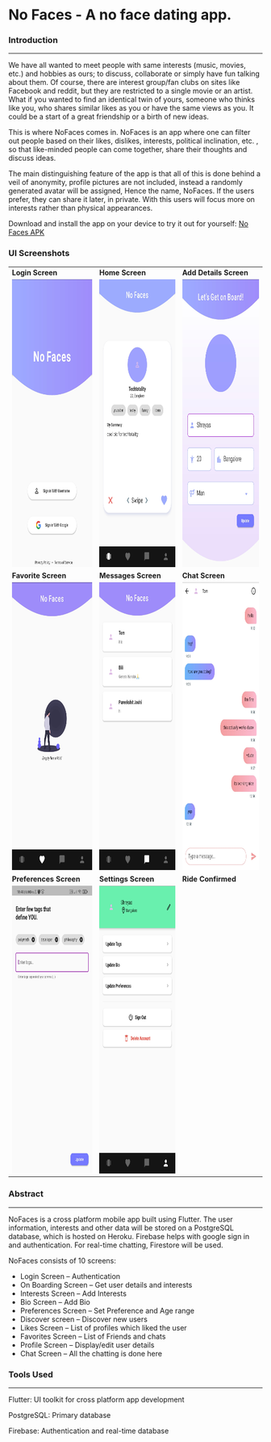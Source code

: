 # No Faces - A no face dating app.

### Introduction
---

We have all wanted to meet people with same interests (music, movies, etc.) and
hobbies as ours; to discuss, collaborate or simply have fun talking about them.
Of course, there are interest group/fan clubs on sites like Facebook and reddit, but
they are restricted to a single movie or an artist. What if you wanted to find an
identical twin of yours, someone who thinks like you, who shares similar likes as you
or have the same views as you. It could be a start of a great friendship or a birth of
new ideas.


This is where NoFaces comes in. NoFaces is an app where one can filter out people
based on their likes, dislikes, interests, political inclination, etc. , so that like-minded
people can come together, share their thoughts and discuss ideas. 

The main distinguishing feature of the app is that all of this is done behind a veil of
anonymity, profile pictures are not included, instead a randomly generated avatar will
be assigned, Hence the name, NoFaces. If the users prefer, they can share it later, in
private. With this users will focus more on interests rather than physical appearances.

Download and install the app on your device to try it out for yourself: 
[No Faces APK](https://drive.google.com/drive/folders/1g_wLm8hLHVKxA1YaPVRn1jNNa1z0FAWJ?usp=sharing)

### UI Screenshots

<p align="center">	
<table>
	
  <tr>
	  <td><b>Login Screen</b></td>
	  <td><b>Home Screen</b></td>
	  <td><b>Add Details Screen</b></td>
  </tr>
  <tr>
    <td><img src="https://github.com/TheGreatFellow/NoFaces/blob/main/Screens/LoginScreen.jpg" width=320 height=570></td>
    <td><img src="https://github.com/TheGreatFellow/NoFaces/blob/main/Screens/mainScreen.jpg" width=320 height=570></td>
    <td><img src="https://github.com/TheGreatFellow/NoFaces/blob/main/Screens/DetailScreen.jpg" width=320 height=570></td>
  </tr>
		
  <tr>
	  <td><b>Favorite Screen</b></td>
	  <td><b>Messages Screen</b></td>
	  <td><b>Chat Screen</b></td>
  </tr>
  
	
  <tr>
    <td><img src="https://github.com/TheGreatFellow/NoFaces/blob/main/Screens/FavoriteScreen.jpg" width=320 height=570></td>
    <td><img src="https://github.com/TheGreatFellow/NoFaces/blob/main/Screens/MessagesScreen.jpg" width=320 height=570></td>
    <td><img src="https://github.com/TheGreatFellow/NoFaces/blob/main/Screens/ChatScreen.jpg" width=320 height=570></td>
  </tr>	
		
  <tr>
	  <td><b>Preferences Screen</b></td>
	  <td><b>Settings Screen</b></td>
	  <td><b>Ride Confirmed</b></td>
  </tr>
  <tr>
    <td><img src="https://github.com/TheGreatFellow/NoFaces/blob/main/Screens/tags.jpg" width=320 height=570></td>	
    <td><img src="https://github.com/TheGreatFellow/NoFaces/blob/main/Screens/SettingScreen.jpg" width=320 height=570></td>

    
  </tr>	
 </table>	
</p>


### Abstract
---

NoFaces is a cross platform mobile app built using Flutter. The user information,
interests and other data will be stored on a PostgreSQL database, which is hosted on
Heroku. Firebase helps with google sign in and authentication. For real-time chatting,
Firestore will be used.


NoFaces consists of 10 screens:
- Login Screen       – Authentication
- On Boarding Screen – Get user details and interests
- Interests Screen   – Add Interests
- Bio Screen         – Add Bio
- Preferences Screen – Set Preference and Age range
- Discover screen    – Discover new users
- Likes Screen       – List of profiles which liked the user
- Favorites Screen   – List of Friends and chats
- Profile Screen     – Display/edit user details
- Chat Screen        – All the chatting is done here

### Tools Used
---

Flutter: UI toolkit for cross platform app development 

PostgreSQL: Primary database

Firebase: Authentication and real-time database
